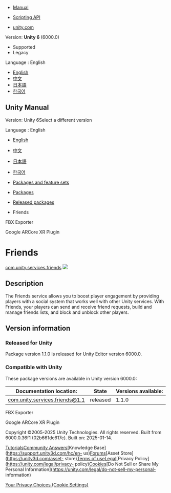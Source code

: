 [](https://docs.unity3d.com)

  * [Manual](../Manual/index.html)
  * [Scripting API](../ScriptReference/index.html)

  * [unity.com](https://unity.com/)

Version: **Unity 6** (6000.0)

  * Supported
  * Legacy

Language : English

  * [English](/Manual/com.unity.services.friends.html)
  * [中文](/cn/current/Manual/com.unity.services.friends.html)
  * [日本語](/ja/current/Manual/com.unity.services.friends.html)
  * [한국어](/kr/current/Manual/com.unity.services.friends.html)

[](https://docs.unity3d.com)

## Unity Manual

Version: Unity 6Select a different version

Language : English

  * [English](/Manual/com.unity.services.friends.html)
  * [中文](/cn/current/Manual/com.unity.services.friends.html)
  * [日本語](/ja/current/Manual/com.unity.services.friends.html)
  * [한국어](/kr/current/Manual/com.unity.services.friends.html)

  * [Packages and feature sets](PackagesList.html)
  * [Packages](Packages-all.html)
  * [Released packages](pack-safe.html)
  * Friends 

[](com.unity.formats.fbx.html)

FBX Exporter

[](com.unity.xr.arcore.html)

Google ARCore XR Plugin

# Friends

[com.unity.services.friends](https://docs.unity.com/friends/)
![](../uploads/Main/iconRel.png)

## Description

The Friends service allows you to boost player engagement by providing players
with a social system that works well with other Unity services. With Friends,
your players can send and receive friend requests, build and manage friends
lists, and block and unblock other players.

## Version information

### Released for Unity

Package version 1.1.0 is released for Unity Editor version 6000.0.

### Compatible with Unity

These package versions are available in Unity version 6000.0:

**Documentation location:** | **State** | **Versions available:**  
---|---|---  
[com.unity.services.friends@1.1](https://docs.unity.com/friends/) | released | 1.1.0  
  
[](com.unity.formats.fbx.html)

FBX Exporter

[](com.unity.xr.arcore.html)

Google ARCore XR Plugin

Copyright ©2005-2025 Unity Technologies. All rights reserved. Built from
6000.0.36f1 (02b661dc617c). Built on: 2025-01-14.

[Tutorials](https://learn.unity.com/)[Community
Answers](https://answers.unity3d.com)[Knowledge
Base](https://support.unity3d.com/hc/en-
us)[Forums](https://forum.unity3d.com)[Asset Store](https://unity3d.com/asset-
store)[Terms of
use](https://docs.unity3d.com/Manual/TermsOfUse.html)[Legal](https://unity.com/legal)[Privacy
Policy](https://unity.com/legal/privacy-
policy)[Cookies](https://unity.com/legal/cookie-policy)[Do Not Sell or Share
My Personal Information](https://unity.com/legal/do-not-sell-my-personal-
information)

[Your Privacy Choices (Cookie Settings)](javascript:void\(0\);)

